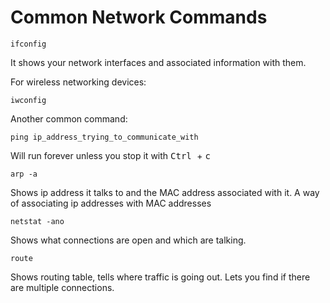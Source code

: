 # Common Network Commands

```
ifconfig
```

It shows your network interfaces and associated information with them. 

For wireless networking devices:

```
iwconfig
```

Another common command:

```
ping ip_address_trying_to_communicate_with
```

Will run forever unless you stop it with <kbd> Ctrl </kbd> + <kbd>
c </kbd>

```
arp -a
```

Shows ip address it talks to and the MAC address associated with it. A way
of associating ip addresses with MAC addresses

```
netstat -ano
```

Shows what connections are open and which are talking. 

```
route
```

Shows routing table, tells where traffic is going out. Lets you find if
there are multiple connections.


